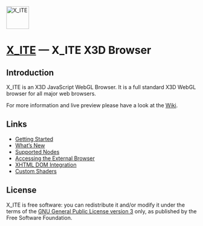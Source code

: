 <img alt="X_ITE" src="https://rawgit.com/create3000/x_ite/master/meta/logo/logo.svg" width="60" height="60"/>

[X_ITE](https://github.com/create3000/x_ite/wiki) — X_ITE X3D Browser
==================================================

Introduction
--------------------------------------

X_ITE is an X3D JavaScript WebGL Browser. It is a full standard X3D WebGL browser for all major web browsers.

For more information and live preview please have a look at the [Wiki](https://github.com/create3000/x_ite/wiki).

Links
--------------------------------------
* [Getting Started](https://github.com/create3000/x_ite/wiki)
* [What’s New](http://create3000.de/x_ite/whats-new/)
* [Supported Nodes](http://create3000.de/x_ite/supported-nodes/)
* [Accessing the External Browser](http://create3000.de/x_ite/accessing-the-external-browser/)
* [XHTML DOM Integration](http://create3000.de/x_ite/xhtml-dom-integration/)
* [Custom Shaders](https://github.com/create3000/x_ite/wiki/Custom-Shaders)

License
--------------------------------------
X_ITE is free software: you can redistribute it and/or modify it under the terms of
the [GNU General Public License version 3](LICENSE.md) only, as published by the Free Software Foundation.
